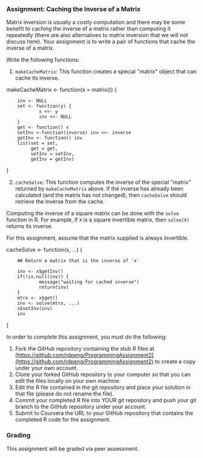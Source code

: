 ### Assignment: Caching the Inverse of a Matrix

Matrix inversion is usually a costly computation and there may be some
benefit to caching the inverse of a matrix rather than computing it
repeatedly (there are also alternatives to matrix inversion that we will
not discuss here). Your assignment is to write a pair of functions that
cache the inverse of a matrix.

Write the following functions:

1.  `makeCacheMatrix`: This function creates a special "matrix" object
    that can cache its inverse.

makeCacheMatrix <- function(x = matrix()) {   

        inv <- NULL                                
        set <- function(y) {
                x <<- y
                inv <<- NULL
        }
        get <- function() x
        setInv <-function(inverse) inv <<- inverse
        getInv <- function() inv
        list(set = set,
             get = get,
             setInv = setInv,
             getInv = getInv)
}

2.  `cacheSolve`: This function computes the inverse of the special
    "matrix" returned by `makeCacheMatrix` above. If the inverse has
    already been calculated (and the matrix has not changed), then
    `cacheSolve` should retrieve the inverse from the cache.

Computing the inverse of a square matrix can be done with the `solve`
function in R. For example, if `X` is a square invertible matrix, then
`solve(X)` returns its inverse.

For this assignment, assume that the matrix supplied is always
invertible.

cacheSolve <- function(x, ...) {
        
        ## Return a matrix that is the inverse of 'x'

        inv <- x$getInv()
        if(!is.null(inv)) {
                message("waiting for cached inverse")
                return(inv)
        }
        mtrx <- x$get()
        inv <- solve(mtrx, ...)
        x$setInv(inv)
        inv
}

In order to complete this assignment, you must do the following:

1.  Fork the GitHub repository containing the stub R files at
    [https://github.com/rdpeng/ProgrammingAssignment2](https://github.com/rdpeng/ProgrammingAssignment2)
    to create a copy under your own account.
2.  Clone your forked GitHub repository to your computer so that you can
    edit the files locally on your own machine.
3.  Edit the R file contained in the git repository and place your
    solution in that file (please do not rename the file).
4.  Commit your completed R file into YOUR git repository and push your
    git branch to the GitHub repository under your account.
5.  Submit to Coursera the URL to your GitHub repository that contains
    the completed R code for the assignment.

### Grading

This assignment will be graded via peer assessment.
